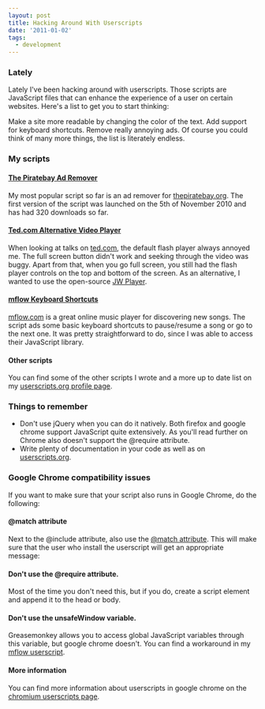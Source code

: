 ```yaml
---
layout: post
title: Hacking Around With Userscripts
date: '2011-01-02'
tags:
  - development
---
```


### Lately

Lately I've been hacking around with userscripts. Those scripts are JavaScript files that can enhance the experience of a user on certain websites. Here's a list to get you to start thinking:

Make a site more readable by changing the color of the text.
Add support for keyboard shortcuts.
Remove really annoying ads.
Of course you could think of many more things, the list is literately endless.

### My scripts

#### [The Piratebay Ad Remover](https://userscripts.org/scripts/show/89761)

My most popular script so far is an ad remover for [thepiratebay.org](https://thepiratebay.org/). The first version of the script was launched on the 5th of November 2010 and has had 320 downloads so far.

#### [Ted.com Alternative Video Player](http://userscripts.org/scripts/show/93984)

When looking at talks on [ted.com](https://www.ted.com/), the default flash player always annoyed me. The full screen button didn't work and seeking through the video was buggy. Apart from that, when you go full screen, you still had the flash player controls on the top and bottom of the screen. As an alternative, I wanted to use the open-source [JW Player](https://www.jwplayer.com/).

#### [mflow Keyboard Shortcuts](http://userscripts.org/scripts/show/93041)

[mflow.com](http://mflow.com/) is a great online music player for discovering new songs. The script ads some basic keyboard shortcuts to pause/resume a song or go to the next one. It was pretty straightforward to do, since I was able to access their JavaScript library.

#### Other scripts

You can find some of the other scripts I wrote and a more up to date list on my [userscripts.org profile page](http://userscripts.org/scripts/show/93984).

### Things to remember

- Don't use jQuery when you can do it natively.
  Both firefox and google chrome support JavaScript quite extensively. As you'll read further on Chrome also doesn't support the @require attribute.
- Write plenty of documentation in your code as well as on [userscripts.org](http://userscripts.org/).

### Google Chrome compatibility issues

If you want to make sure that your script also runs in Google Chrome, do the following:

#### @match attribute

Next to the @include attribute, also use the [@match attribute](https://www.chromium.org/developers/design-documents/user-scripts#TOC-Match-Patterns). This will make sure that the user who install the userscript will get an appropriate message:

#### Don't use the @require attribute.

Most of the time you don't need this, but if you do, create a script element and append it to the head or body.

#### Don't use the unsafeWindow variable.

Greasemonkey allows you to access global JavaScript variables through this variable, but google chrome doesn't. You can find a workaround in my [mflow userscript](http://userscripts.org/scripts/review/93041).

#### More information

You can find more information about userscripts in google chrome on the [chromium userscripts page](https://www.chromium.org/developers/design-documents/user-scripts).
